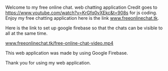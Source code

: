 Welcome to my free online chat. web chatting application 
Credit goes to https://www.youtube.com/watch?v=KrGfq0vXEkc&t=908s for js coding.
Enjoy my free chatting application here is the link www.freeonlinechat.tk.

Here is the link to set up google firebase so that the chats can be visible to all at the same time.

www.freeonlinechat.tk/free-online-chat-video.mp4

This web application was made by using Google Firebase.

Thank you for using my web application.
